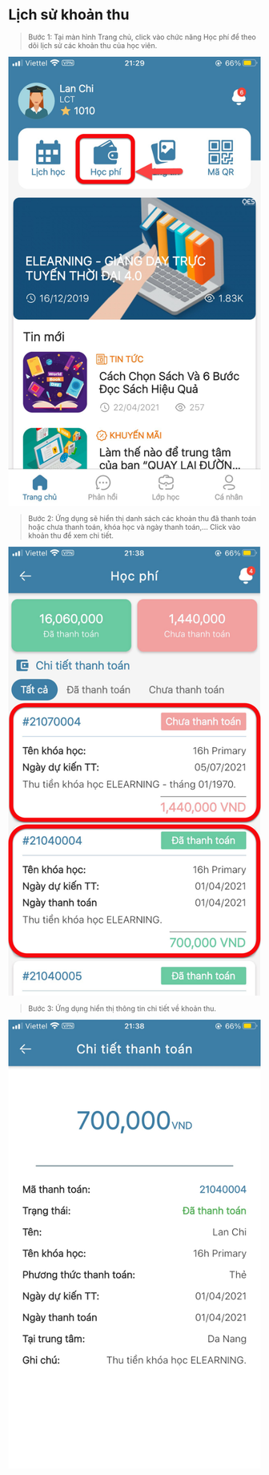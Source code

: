# Lịch sử khoản thu

> Bước 1: Tại màn hình Trang chủ, click vào chức năng Học phí để theo dõi lịch sử các khoản thu của học viên.

![](../.gitbook/assets/f00917cec630326e6b21.jpg)

> Bước 2: Ứng dụng sẽ hiển thị danh sách các khoản thu đã thanh toán hoặc chưa thanh toán, khóa học và ngày thanh toán,... Click vào khoản thu để xem chi tiết.

![](../.gitbook/assets/255fd03d0ec3fa9da3d2.jpg)

> Bước 3: Ứng dụng hiển thị thông tin chi tiết về khoản thu.

![](../.gitbook/assets/9eac1b9cc562313c6873.jpg)

